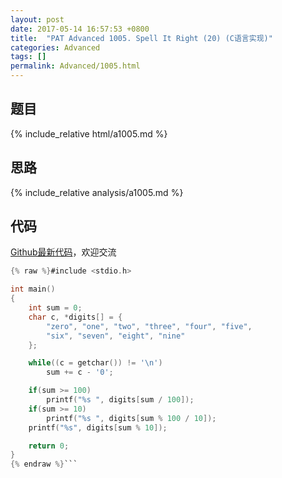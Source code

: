 ```yaml
---
layout: post
date: 2017-05-14 16:57:53 +0800
title:  "PAT Advanced 1005. Spell It Right (20) (C语言实现)"
categories: Advanced
tags: []
permalink: Advanced/1005.html
---
```


## 题目

{% include_relative html/a1005.md %}

## 思路

{% include_relative analysis/a1005.md %}

## 代码

[Github最新代码](https://github.com/OliverLew/PAT/blob/master/PATAdvanced/1005.c)，欢迎交流

```c
{% raw %}#include <stdio.h>

int main()
{
    int sum = 0;
    char c, *digits[] = {
        "zero", "one", "two", "three", "four", "five",
        "six", "seven", "eight", "nine"
    };

    while((c = getchar()) != '\n')
        sum += c - '0';

    if(sum >= 100)
        printf("%s ", digits[sum / 100]);
    if(sum >= 10)
        printf("%s ", digits[sum % 100 / 10]);
    printf("%s", digits[sum % 10]);

    return 0;
}
{% endraw %}```